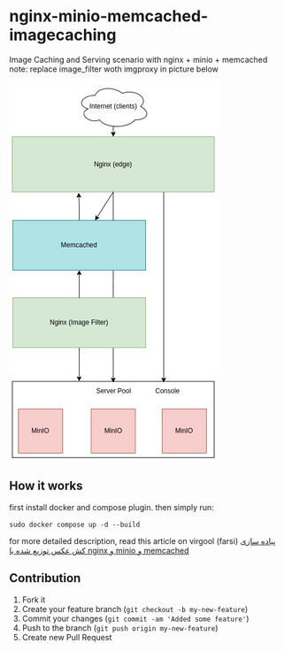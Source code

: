 # nginx-minio-memcached-imagecaching
Image Caching and Serving scenario with nginx + minio + memcached
<br>
note: replace image_filter woth imgproxy in picture below

![nginx-minio-memcached-imagecaching diagram](https://raw.githubusercontent.com/sadeghmohebbi/nginx-minio-memcached-imagecaching/master/diagram.jpg)

## How it works
first install docker and compose plugin. then simply run:
```
sudo docker compose up -d --build
```
for more detailed description, read this article on virgool (farsi)
[پیاده سازی کش عکس توزیع شده با nginx و minio و memcached](https://vrgl.ir/sGQrY)

## Contribution

1. Fork it
2. Create your feature branch (`git checkout -b my-new-feature`)
3. Commit your changes (`git commit -am 'Added some feature'`)
4. Push to the branch (`git push origin my-new-feature`)
5. Create new Pull Request